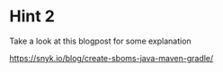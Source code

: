# Hint 2

Take a look at this blogpost for some explanation

https://snyk.io/blog/create-sboms-java-maven-gradle/
